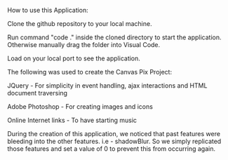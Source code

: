 How to use this Application:

Clone the github repository to your local machine.

Run command "code ." inside the cloned directory to start the application. Otherwise manually drag the folder into Visual Code.

Load on your local port to see the application.





The following was used to create the Canvas Pix Project:

JQuery - For simplicity in event handling, ajax interactions and HTML document traversing

Adobe Photoshop - For creating images and icons

Online Internet links - To have starting music




During the creation of this application, we noticed that past features were bleeding into the other features. i.e - shadowBlur. So we simply replicated those features and set a value of 0 to prevent this from occurring again.
